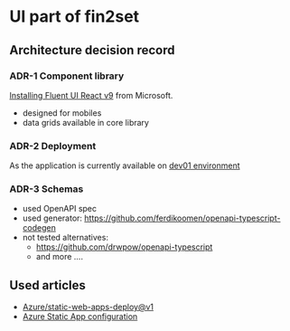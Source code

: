 # UI part of fin2set

## Architecture decision record

### ADR-1 Component library
[Installing Fluent UI React v9](https://fluent2.microsoft.design/get-started/develop) from Microsoft.
- designed for mobiles
- data grids available in core library

### ADR-2 Deployment
As the application is currently available on [dev01 environment](dev01.fin2set.net)

### ADR-3 Schemas
- used OpenAPI spec
- used generator: https://github.com/ferdikoomen/openapi-typescript-codegen
- not tested alternatives:
  - https://github.com/drwpow/openapi-typescript
  - and more ....

## Used articles
- [Azure/static-web-apps-deploy@v1](https://learn.microsoft.com/en-us/azure/developer/javascript/how-to/with-authentication/static-web-app-with-api/deploy-static-web-app-to-azure#add-react-client-environment-variables-to-workflow-configuration-file)
- [Azure Static App configuration](https://learn.microsoft.com/en-us/azure/static-web-apps/configuration)
